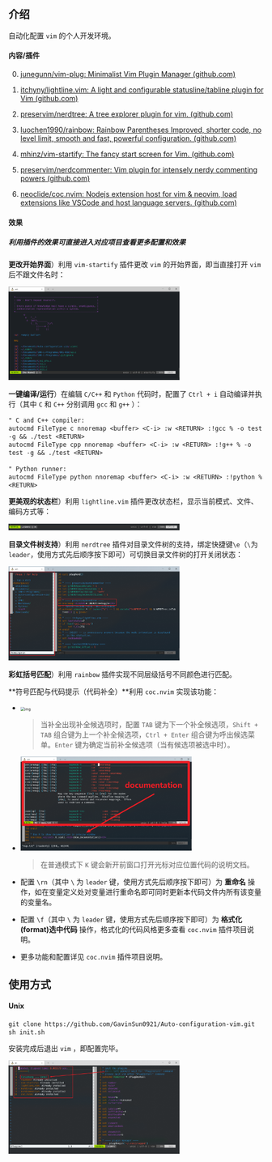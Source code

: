 ## 介绍

自动化配置 `vim` 的个人开发环境。

#### 内容/插件

0. [junegunn/vim-plug: Minimalist Vim Plugin Manager (github.com)](https://github.com/junegunn/vim-plug)

1. [itchyny/lightline.vim: A light and configurable statusline/tabline plugin for Vim (github.com)](https://github.com/itchyny/lightline.vim)
2. [preservim/nerdtree: A tree explorer plugin for vim. (github.com)](https://github.com/preservim/nerdtree)
3. [luochen1990/rainbow: Rainbow Parentheses Improved, shorter code, no level limit, smooth and fast, powerful configuration. (github.com)](https://github.com/luochen1990/rainbow)
4. [mhinz/vim-startify: The fancy start screen for Vim. (github.com)](https://github.com/mhinz/vim-startify)
5. [preservim/nerdcommenter: Vim plugin for intensely nerdy commenting powers (github.com)](https://github.com/preservim/nerdcommenter)
6. [neoclide/coc.nvim: Nodejs extension host for vim & neovim, load extensions like VSCode and host language servers. (github.com)](https://github.com/neoclide/coc.nvim)

#### 效果

##### 利用插件的效果可直接进入对应项目查看更多配置和效果

**更改开始界面**）利用 `vim-startify` 插件更改 `vim` 的开始界面，即当直接打开 `vim` 后不跟文件名时：

<img src="img/startify.png" style="zoom: 33%;" />

**一键编译/运行**）在编辑 `C/C++` 和 `Python` 代码时，配置了 `Ctrl + i` 自动编译并执行（其中 `C` 和 `C++` 分别调用 `gcc` 和 `g++` ）：

```
" C and C++ compiler:
autocmd FileType c nnoremap <buffer> <C-i> :w <RETURN> :!gcc % -o test -g && ./test <RETURN>
autocmd FileType cpp nnoremap <buffer> <C-i> :w <RETURN> :!g++ % -o test -g && ./test <RETURN>

" Python runner:
autocmd FileType python nnoremap <buffer> <C-i> :w <RETURN> :!python % <RETURN>
```

**更美观的状态栏**）利用 `lightline.vim` 插件更改状态栏，显示当前模式、文件、编码方式等：

<img src="img/lightline.vim.png" style="zoom:33%;" />

**目录文件树支持**）利用 `nerdtree` 插件对目录文件树的支持，绑定快捷键`\e`（`\`为`leader`，使用方式先后顺序按下即可）可切换目录文件树的打开关闭状态：

<img src="img/nerdtree.png" style="zoom:33%;" />

**彩虹括号匹配**）利用 `rainbow` 插件实现不同层级括号不同颜色进行匹配。

**符号匹配与代码提示（代码补全）**利用 `coc.nvim` 实现该功能：

- <img src="https://user-images.githubusercontent.com/251450/55285193-400a9000-53b9-11e9-8cff-ffe4983c5947.gif" alt="img" style="zoom: 50%;" />

  > 当补全出现补全候选项时，配置 `TAB` 键为下一个补全候选项，`Shift + TAB` 组合键为上一个补全候选项，`Ctrl + Enter` 组合键为呼出候选菜单。`Enter` 键为确定当前补全候选项（当有候选项被选中时）。

- <img src="img\K-help.png" alt="K-help" style="zoom:33%;" />

  > 在普通模式下 `K` 键会新开前窗口打开光标对应位置代码的说明文档。

- 配置 `\rn`（其中 `\` 为 `leader` 键，使用方式先后顺序按下即可）为 **重命名** 操作，如在变量定义处对变量进行重命名即可同时更新本代码文件内所有该变量的变量名。

- 配置 `\f`（其中 `\` 为 `leader` 键，使用方式先后顺序按下即可）为 **格式化(format)选中代码** 操作，格式化的代码风格更多查看 `coc.nvim` 插件项目说明。

- 更多功能和配置详见 `coc.nvim` 插件项目说明。

## 使用方式

#### Unix

```shell
git clone https://github.com/GavinSun0921/Auto-configuration-vim.git
sh init.sh
```

安装完成后退出 `vim` ，即配置完毕。

<img src="img/PlugInstallStatus.png" style="zoom:33%;" />
